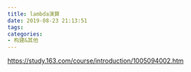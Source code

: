 ```yaml
---
title: lambda演算
date: 2019-08-23 21:13:51
tags:
categories: 
- 构建&其他
---
```

https://study.163.com/course/introduction/1005094002.htm